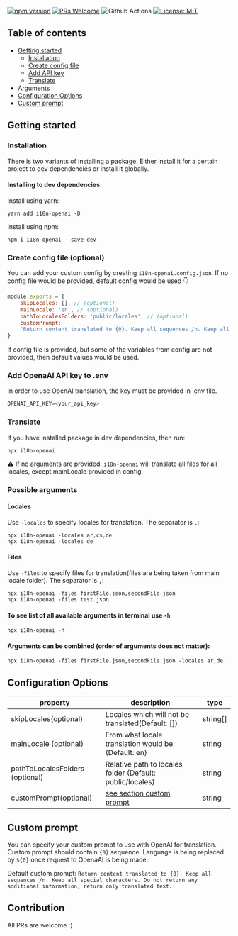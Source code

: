 [![npm version](https://badge.fury.io/js/i18n-openai.svg)](https://badge.fury.io/js/i18n-openai)
[![PRs Welcome](https://img.shields.io/badge/PRs-welcome-brightgreen.svg?style=flat-square)](https://github.com/danpoletaev/i18n-openai/pulls)
![Github Actions](https://github.com/danpoletaev/i18n-openai/actions/workflows/npm-publish.yml/badge.svg)
[![License: MIT](https://img.shields.io/badge/License-MIT-brightgreen.svg)](https://opensource.org/licenses/MIT)

## Table of contents

- [Getting started](#getting-started)
    - [Installation](#installation)
    - [Create config file](#create-config-file-optional)
    - [Add API key](#add-openaai-api-key-to-env)
    - [Translate](#translate)
- [Arguments](#possible-arguments)
- [Configuration Options](#configuration-options)
- [Custom prompt](#custom-prompt)

## Getting started

### Installation
There is two variants of installing a package. Either install it for a certain project to dev dependencies or install it globally.
#### Installing to dev dependencies:
Install using yarn:
```shell
yarn add i18n-openai -D
```
Install using npm:
```shell
npm i i18n-openai --save-dev
```

### Create config file (optional)

You can add your custom config by creating `i18n-openai.config.json`. If no config file would be provided, default config would be used 👇

```js
module.exports = {
    skipLocales: [], // (optional)
    mainLocale: 'en', // (optional)
    pathToLocalesFolders: 'public/locales', // (optional)
    customPrompt:
    'Return content translated to {0}. Keep all sequences /n. Keep all special characters. Do not return any additional information, return only translated text.', // (optional)
}
```
If config file is provided, but some of the variables from config are not provided, then default values would be used.

### Add OpenaAI API key to .env
In order to use OpenAI translation, the key must be provided in .env file.
```js
OPENAI_API_KEY=<your_api_key>
```

### Translate
If you have installed package in dev dependencies, then run:
```shell
npx i18n-openai 
```
:warning: If no arguments are provided. `i18n-openai` will translate all files for all locales, except mainLocale provided in config.

### Possible arguments
#### Locales

Use `-locales` to specify locales for translation. The separator is `,`:
```shell
npx i18n-openai -locales ar,cs,de
npx i18n-openai -locales de
```
#### Files
Use `-files` to specify files for translation(files are being taken from main locale folder). The separator is `,`:
```shell
npx i18n-openai -files firstFile.json,secondFile.json
npx i18n-openai -files test.json
```
#### To see list of all available arguments in terminal use `-h`
```shell
npx i18n-openai -h
```
#### Arguments can be combined (order of arguments does not matter):
```shell
npx i18n-openai -files firstFile.json,secondFile.json -locales ar,de
```
## Configuration Options

| property                                            | description                                                                                                                                                                                                                                                                                                                                                                                                                          | type                                                                                                                     |
| --------------------------------------------------- | ------------------------------------------------------------------------------------------------------------------------------------------------------------------------------------------------------------------------------------------------------------------------------------------------------------------------------------------------------------------------------------------------------------------------------------ | ------------------------------------------------------------------------------------------------------------------------ |
| skipLocales(optional)                                             | Locales which will not be translated(Default: [])                                                                                                                                                                                                                                                                                                                                                                                                             | string[]                                                                                                                   |
| mainLocale (optional)                                   | From what locale translation would be. (Default: en)                                                                                                                                                                                                                                                                                                                      | string                                                                                                   |
| pathToLocalesFolders (optional)                               | Relative path to locales folder (Default: public/locales)                                                                                                                                                                                                                                                                                                                                                                                                    | string                                                                                                                   |
| customPrompt(optional)                                 | [see section custom prompt](#custom-prompt)                                                                                                                                                                                                                                                                                                                                                                                                              | string                                                                                                                   |

## Custom prompt

You can specify your custom prompt to use with OpenAI for translation. Custom prompt should contain `{0}` sequence. Language is being replaced by `${0}` once request to OpenaAI is being made.

Default custom prompt: `Return content translated to {0}. Keep all sequences /n. Keep all special characters. Do not return any additional information, return only translated text.`

## Contribution

All PRs are welcome :)
